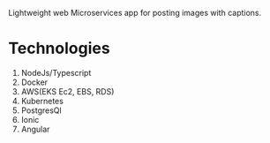 Lightweight web Microservices app for posting images with captions.

# Technologies
1. NodeJs/Typescript
2. Docker
3. AWS(EKS Ec2, EBS, RDS)
4. Kubernetes
5. PostgresQl
6. Ionic
7. Angular
